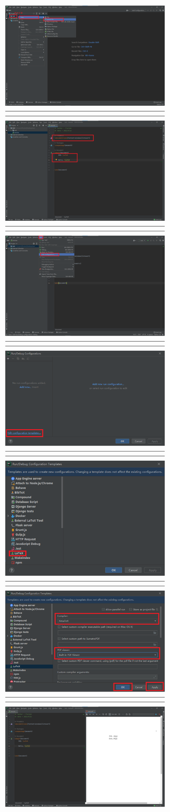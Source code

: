 ![](https://github.com/FlorianGu/latex-on-pycharm/blob/main/picture/04.png)
***
***
![](https://github.com/FlorianGu/latex-on-pycharm/blob/main/picture/05_new.png)
***
***
![](https://github.com/FlorianGu/latex-on-pycharm/blob/main/picture/06.png)
***
***
![](https://github.com/FlorianGu/latex-on-pycharm/blob/main/picture/07_1.png)
***
***
![](https://github.com/FlorianGu/latex-on-pycharm/blob/main/picture/07_2.png)
***
***
![](https://github.com/FlorianGu/latex-on-pycharm/blob/main/picture/07_3.png)
***
***
![](https://github.com/FlorianGu/latex-on-pycharm/blob/main/picture/08_new.png)
